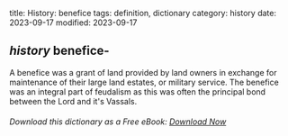 title: History: benefice
tags: definition, dictionary
category: history
date: 2023-09-17
modified: 2023-09-17

## _history_  benefice-
A benefice was a grant of land provided by land
owners in exchange for maintenance of their large land estates, or
military service.  The benefice was an integral part of feudalism as
this was often the principal bond between the Lord and it's Vassals.


###### Download *this* dictionary as a Free eBook: [Download Now]({static}static/SerfHistoryDictionary.pdf)

